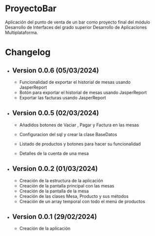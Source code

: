 # ProyectoBar
Aplicación del punto de venta de un bar como proyecto final del módulo Desarrollo de Interfaces del grado superior Desarrollo de Aplicaciones Multiplataforma.

# Changelog

- ## Version 0.0.6 (05/03/2024)
  - Funcionalidad de exportar el historial de mesas usando JasperReport
  - Botón para exportar el historial de mesas usando JasperReport
  - Exportar las facturas usando JasperReport

- ## Version 0.0.5 (02/03/2024)

  - Añadidos botones de Vaciar , Pagar y Factura en las mesas
  - Configuracion del sql y crear la clase BaseDatos

  - Listado de productos y botones para hacer su funcionalidad
  - Detalles de la cuenta de una mesa
- ## Version 0.0.2 (01/03/2024)

  - Creación de la estructura de la aplicación
  - Creación de la pantalla principal con las mesas
  - Creación de la pantalla de la mesa
  - Creación de las clases Mesa, Producto y sus métodos
  - Creación de un array temporal con todo el menú de productos
- ## Version 0.0.1 (29/02/2024)

  - Creación de la aplicación
